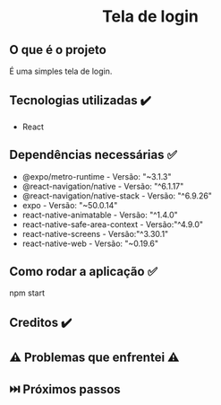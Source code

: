 <h1 align="center"> Tela de login </h1>

## O que é o projeto
 É uma simples tela de login.
## Tecnologias utilizadas ✔️
  * React

## Dependências necessárias ✅
  * @expo/metro-runtime - Versão: "~3.1.3"
  * @react-navigation/native - Versão: "^6.1.17"
  * @react-navigation/native-stack - Versão: "^6.9.26"
  * expo - Versão: "~50.0.14"
  * react-native-animatable - Versão: "^1.4.0"
  * react-native-safe-area-context - Versão:"^4.9.0"
  * react-native-screens - Versão:"^3.30.1"
  * react-native-web - Versão: "~0.19.6"

## Como rodar a aplicação ✅ 
  npm start
## Creditos ✔️

## ⚠️ Problemas que enfrentei ⚠️

## ⏭️ Próximos passos
